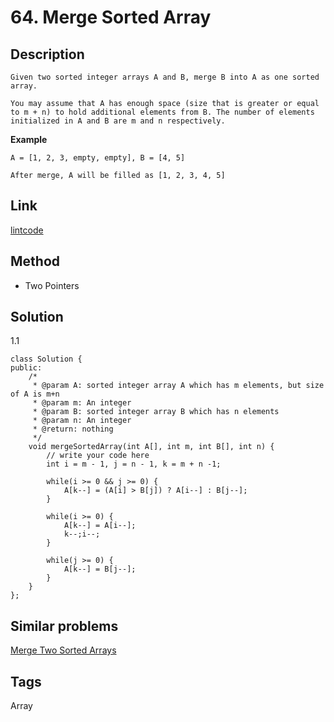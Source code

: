 # 64. Merge Sorted Array

## Description
~~~
Given two sorted integer arrays A and B, merge B into A as one sorted array.

You may assume that A has enough space (size that is greater or equal to m + n) to hold additional elements from B. The number of elements initialized in A and B are m and n respectively.
~~~

**Example**
```
A = [1, 2, 3, empty, empty], B = [4, 5]

After merge, A will be filled as [1, 2, 3, 4, 5]
```

## Link
[lintcode](https://www.lintcode.com/problem/merge-sorted-array/)

## Method
* Two Pointers

## Solution
1.1 
~~~
class Solution {
public:
    /*
     * @param A: sorted integer array A which has m elements, but size of A is m+n
     * @param m: An integer
     * @param B: sorted integer array B which has n elements
     * @param n: An integer
     * @return: nothing
     */
    void mergeSortedArray(int A[], int m, int B[], int n) {
        // write your code here
        int i = m - 1, j = n - 1, k = m + n -1;
        
        while(i >= 0 && j >= 0) {
            A[k--] = (A[i] > B[j]) ? A[i--] : B[j--];
        }
        
        while(i >= 0) {
            A[k--] = A[i--];
            k--;i--;
        }
        
        while(j >= 0) {
            A[k--] = B[j--];
        }
    }
};
~~~

## Similar problems
[Merge Two Sorted Arrays](https://www.lintcode.com/problem/merge-two-sorted-arrays/)  
## Tags
Array
